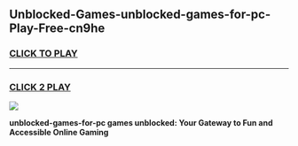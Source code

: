 
## Unblocked-Games-unblocked-games-for-pc-Play-Free-cn9he
<h3>
<a href="https://premium76.site?title=unblocked-games-for-pc&ref=19M">CLICK TO PLAY</a></h3>
<hr>

<h3>
<a href="https://premium76.site?title=unblocked-games-for-pc&ref=19M">CLICK 2 PLAY</a>
  
</h3>

<a href="https://premium76.site?title=unblocked-games-for-pc&ref=19M"><img src="https://clearcache.store/games.png"></a>


**unblocked-games-for-pc games unblocked: Your Gateway to Fun and Accessible Online Gaming**
